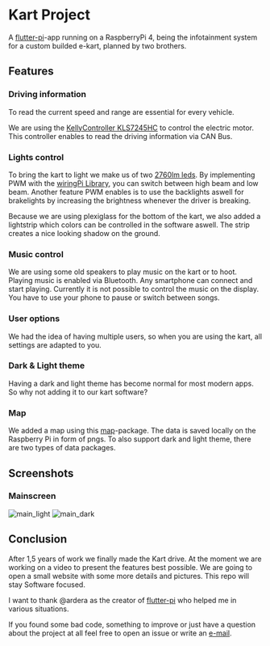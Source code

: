 # Kart Project

A [flutter-pi](https://github.com/ardera/flutter-pi)-app running on a RaspberryPi 4, being the infotainment system for a custom builded e-kart,
planned by two brothers.

## Features

### Driving information

To read the current speed and range are essential for every vehicle.

We are using the [KellyController KLS7245HC](https://kellycontroller.com/shop/kls-h/) to control the electric motor. This controller enables to read the driving information via CAN Bus.

### Lights control

To bring the kart to light we make us of two [2760lm leds](https://www.leds.de/nichia-nfcwl060b-v2-chip-on-board-modul-2760lm-5000k-cri-80-30608.html). By implementing PWM with the [wiringPi Library](http://wiringpi.com), you can switch between high beam and low beam.
Another feature PWM enables is to use the backlights aswell for brakelights by increasing the brightness whenever the driver is breaking.

Because we are using plexiglass for the bottom of the kart, we also added a lightstrip which colors can be controlled in the software aswell. The strip creates a nice looking shadow on the ground.

### Music control

We are using some old speakers to play music on the kart or to hoot. Playing music is enabled via Bluetooth. Any smartphone can connect and start playing. Currently it is not possible to control the music on the display. You have to use your phone to pause or switch between songs.

### User options

We had the idea of having multiple users, so when you are using the kart, all settings are adapted to you.

### Dark & Light theme

Having a dark and light theme has become normal for most modern apps. So why not adding it to our kart software?

### Map

We added a map using this [map](https://pub.dev/packages/map)-package. The data is saved locally on the Raspberry Pi in form of pngs. To also support dark and light theme, there are two types of data packages.

## Screenshots

### Mainscreen

![main_light](./screenshots/main_light.png)
![main_dark](./screenshots/main_dark.png)

## Conclusion

After 1,5 years of work we finally made the Kart drive. At the moment we are working on a video to present the features best possible. We are going to open a small website with some more details and pictures. This repo will stay Software focused.

I want to thank @ardera as the creator of [flutter-pi](https://github.com/ardera/flutter-pi) who helped me in various situations.

If you found some bad code, something to improve or just have a question about the project at all feel free to open an issue or write an [e-mail](mailto:matzesoft@gmail.com).
